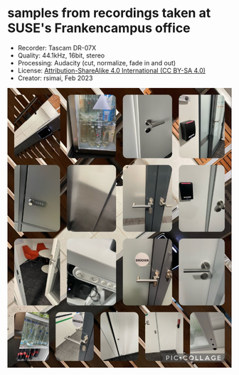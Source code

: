 # samples from recordings taken at SUSE's Frankencampus office

* Recorder: Tascam DR-07X
* Quality: 44.1kHz, 16bit, stereo
* Processing: Audacity (cut, normalize, fade in and out)
* License: [Attribution-ShareAlike 4.0 International (CC BY-SA 4.0)](LICENSE-CC-BY-SA-4.0.md)
* Creator: rsimai, Feb 2023

![doors](doors.jpg "doors")

